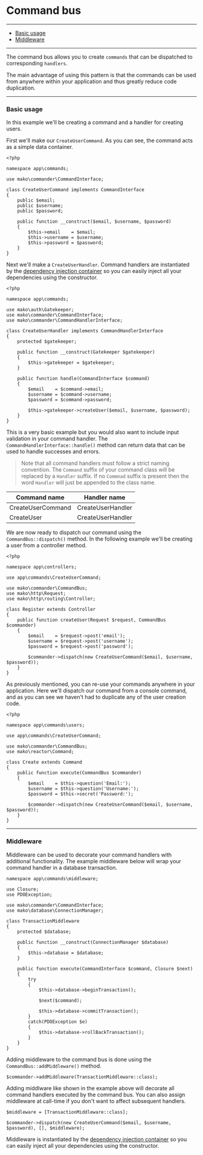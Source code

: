 # Command bus

--------------------------------------------------------

* [Basic usage](#basic_usage)
* [Middleware](#middleware)

--------------------------------------------------------

The command bus allows you to create ```commands``` that can be dispatched to corresponding ```handlers```.

The main advantage of using this pattern is that the commands can be used from anywhere within your application and thus greatly reduce code duplication.

--------------------------------------------------------

<a id="basic_usage"></a>

### Basic usage

In this example we'll be creating a command and a handler for creating users.

First we'll make our ```CreateUserCommand```. As you can see, the command acts as a simple data container.

	<?php

	namespace app\commands;

	use mako\commander\CommandInterface;

	class CreateUserCommand implements CommandInterface
	{
		public $email;
		public $username;
		public $password;

		public function __construct($email, $username, $password)
		{
			$this->email    = $email;
			$this->username = $username;
			$this->password = $password;
		}
	}

Next we'll make a ```CreateUserHandler```. Command handlers are instantiated by the [dependency injection container](:base_url:/docs/:version:/getting-started:dependency-injection) so you can easily inject all your dependencies using the constructor.


	<?php

	namespace app\commands;

	use mako\auth\Gatekeeper;
	use mako\commander\CommandInterface;
	use mako\commander\CommandHandlerInterface;

	class CreateUserHandler implements CommandHandlerInterface
	{
		protected $gatekeeper;

		public function __construct(Gatekeeper $gatekeeper)
		{
			$this->gatekeeper = $gatekeeper;
		}

		public function handle(CommandInterface $command)
		{
			$email    = $command->email;
			$username = $command->username;
			$password = $command->password;

			$this->gatekeeper->createUser($email, $username, $password);
		}
	}

This is a very basic example but you would also want to include input validation in your command handler. The ```CommandHandlerInterface::handle()``` method can return data that can be used to handle successes and errors.

> Note that all command handlers must follow a strict naming convention. The ```Command``` suffix of your command class will be replaced by a ```Handler``` suffix. If no ```Commnad``` suffix is present then the word ```Handler``` will just be appended to the class name.
>
| Command name      | Handler name      |
|-------------------|-------------------|
| CreateUserCommand | CreateUserHandler |
| CreateUser        | CreateUserHandler |

We are now ready to dispatch our command using the ```CommandBus::dispatch()``` method. In the following example we'll be creating a user from a controller method.

	<?php

	namespace app\controllers;

	use app\commands\CreateUserCommand;

	use mako\commander\CommandBus;
	use mako\http\Request;
	use mako\http\routing\Controller;

	class Register extends Controller
	{
		public function createUser(Request $request, CommandBus $commander)
		{
			$email    = $request->post('email');
			$username = $request->post('username');
			$password = $request->post('password');

			$commander->dispatch(new CreateUserCommand($email, $username, $password));
		}
	}

As previously mentioned, you can re-use your commands anywhere in your application. Here we'll dispatch our command from a console command, and as you can see we haven't had to duplicate any of the user creation code.

	<?php

	namespace app\commands\users;

	use app\commands\CreateUserCommand;

	use mako\commander\CommandBus;
	use mako\reactor\Command;

	class Create extends Command
	{
	    public function execute(CommandBus $commander)
	    {
	    	$email    = $this->question('Email:');
	    	$username = $this->question('Username:');
	    	$password = $this->secret('Password:');

	        $commander->dispatch(new CreateUserCommand($email, $username, $password));
	    }
	}

--------------------------------------------------------

<a id="middleware"></a>

### Middleware

Middleware can be used to decorate your command handlers with additional functionality. The example middleware below will wrap your command handler in a database transaction.

	namespace app\commands\middleware;

	use Closure;
	use PDOException;

	use mako\commander\CommandInterface;
	use mako\database\ConnectionManager;

	class TransactionMiddleware
	{
		protected $database;

		public function __construct(ConnectionManager $database)
		{
			$this->database = $database;
		}

		public function execute(CommandInterface $command, Closure $next)
		{
			try
			{
				$this->database->beginTransaction();

				$next($command);

				$this->database->commitTransaction();
			}
			catch(PDOException $e)
			{
				$this->database->rollBackTransaction();
			}
		}
	}

Adding middleware to the command bus is done using the ```CommandBus::addMiddleware()``` method.

	$commander->addMiddleware(TransactionMiddleware::class);

Adding middlware like shown in the example above will decorate all command handlers executed by the command bus. You can also assign middleware at call-time if you don't want to affect subsequent handlers.

	$middleware = [TransactionMiddleware::class];

	$commander->dispatch(new CreateUserCommand($email, $username, $password), [], $middleware);

Middleware is instantiated by the [dependency injection container](:base_url:/docs/:version:/getting-started:dependency-injection) so you can easily inject all your dependencies using the constructor.